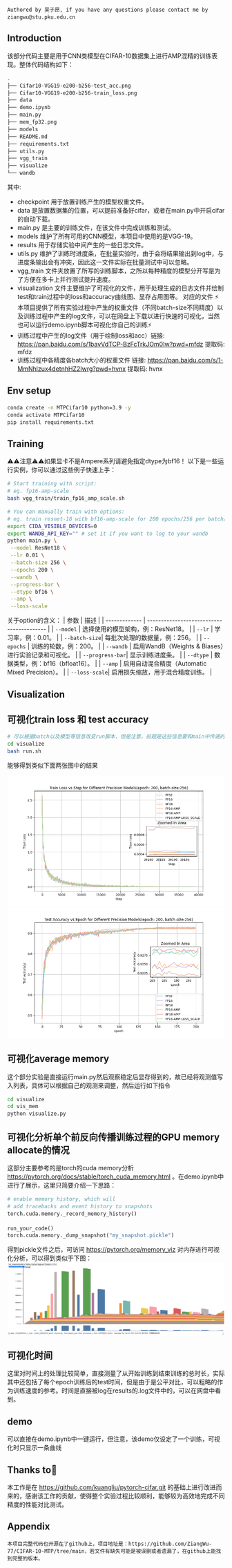 `Authored by 吴子昂, if you have any questions please contact me by ziangwu@stu.pku.edu.cn`
## Introduction
该部分代码主要是用于CNN类模型在CIFAR-10数据集上进行AMP混精的训练表现。整体代码结构如下：
```bash
.
├── Cifar10-VGG19-e200-b256-test_acc.png
├── Cifar10-VGG19-e200-b256-train_loss.png
├── data
├── demo.ipynb
├── main.py
├── mem_fp32.png
├── models
├── README.md
├── requirements.txt
├── utils.py
├── vgg_train
├── visualize
└── wandb
```
其中:
- checkpoint 用于放置训练产生的模型权重文件。
- data 是放置数据集的位置，可以提前准备好cifar，或者在main.py中开启cifar的自动下载。
- main.py 是主要的训练文件，在该文件中完成训练和测试。
- models 维护了所有可用的CNN模型，本项目中使用的是VGG-19。
- results 用于存储实验中间产生的一些日志文件。
- utils.py 维护了训练时进度条，在批量实验时，由于会将结果输出到log中，与进度条输出会有冲突，因此这一文件实际在批量测试中可以忽略。
- vgg_train 文件夹放置了所写的训练脚本，之所以每种精度的模型分开写是为了方便在多卡上并行测试提升速度。
- visualization 文件主要维护了可视化的文件，用于处理生成的日志文件并绘制test和train过程中的loss和accuracy曲线图、显存占用图等。
对应的文件
⚡ 本项目提供了所有实验过程中产生的权重文件（不同batch-size不同精度）以及训练过程中产生的log文件，可以在网盘上下载以进行快速的可视化，当然也可以运行demo.ipynb脚本可视化你自己的训练⚡
- 训练过程中产生的log文件（用于绘制loss和acc）链接: https://pan.baidu.com/s/1bavVdTCP-BzFcTrkJOm0Iw?pwd=mfdz 提取码: mfdz 
- 训练过程中各精度各batch大小的权重文件 链接: https://pan.baidu.com/s/1-MmNhlzux4detnhHZ2Iwrg?pwd=hvnx 提取码: hvnx
## Env setup
```bash
conda create -n MTPCifar10 python=3.9 -y
conda activate MTPCifar10
pip install requirements.txt
```
## Training
⚠️⚠️注意⚠️⚠️如果显卡不是Ampere系列请避免指定dtype为bf16！
以下是一些运行实例，你可以通过这些例子快速上手：
```bash
# Start training with script: 
# eg. fp16-amp-scale
bash vgg_train/train_fp16_amp_scale.sh
```
```bash
# You can manually train with options: 
# eg. train resnet-18 with bf16-amp-scale for 200 epochs/256 per batch/0.01 lr and turn on wandb and progress-bar
export CIDA_VISIBLE_DEVICES=0
export WANDB_API_KEY="" # set it if you want to log to your wandb
python main.py \
 --model ResNet18 \
 --lr 0.01 \
 --batch-size 256 \
 --epochs 200 \
 --wandb \
 --progress-bar \
 --dtype bf16 \
 --amp \
 --loss-scale
```
关于option的含义：
| 参数          | 描述                                      |
| ------------- | ----------------------------------------- |
| `--model`     | 选择使用的模型架构，例：ResNet18。        |
| `--lr`        | 学习率，例：0.01。                        |
| `--batch-size`| 每批次处理的数据量，例：256。             |
| `--epochs`    | 训练的轮数，例：200。                     |
| `--wandb`     | 启用WandB（Weights & Biases）进行实验记录和可视化。 |
| `--progress-bar`| 显示训练进度条。                         |
| `--dtype`     | 数据类型，例：bf16（bfloat16）。         |
| `--amp`       | 启用自动混合精度（Automatic Mixed Precision）。 |
| `--loss-scale`| 启用损失缩放，用于混合精度训练。          |
## Visualization
## 可视化train loss 和 test accuracy
```bash
# 可以根据batch以及模型等信息改变run脚本，但是注意，前题是这些信息要和main中传递的完全一致，py文件才能正确找到对应的log文件
cd visualize
bash run.sh
```
能够得到类似下面两张图中的结果

![alt text](Cifar10-VGG19-e200-b256-train_loss.png)
![alt text](Cifar10-VGG19-e200-b256-test_acc.png)
## 可视化average memory
这个部分实验是直接运行main.py然后观察稳定后显存得到的，故已经将观测值写入列表，具体可以根据自己的观测来调整，然后运行如下指令
```bash
cd visualize
cd vis_mem
python visualize.py
```
## 可视化分析单个前反向传播训练过程的GPU memory allocate的情况
这部分主要参考的是torch的cuda memory分析 https://pytorch.org/docs/stable/torch_cuda_memory.html 。在demo.ipynb中进行了展示，这里只简要介绍一下思路：
```python
# enable memory history, which will
# add tracebacks and event history to snapshots
torch.cuda.memory._record_memory_history()

run_your_code()
torch.cuda.memory._dump_snapshot("my_snapshot.pickle")
```
得到pickle文件之后，可访问 https://pytorch.org/memory_viz 对内存进行可视化分析，可以得到类似于下图：
![alt text](mem_fp32.png)
## 可视化时间
这里对时间上的处理比较简单，直接测量了从开始训练到结束训练的总时长，实际其中还包括了每个epoch训练后的test时间，但是由于是公平对比，可以粗略的作为训练速度的参考。时间是直接被log在results的.log文件中的，可以在网盘中看到。
## demo 
可以直接在demo.ipynb中一键运行，但注意，该demo仅设定了一个训练，可视化时只显示一条曲线
## Thanks to🤗
本工作是在 https://github.com/kuangliu/pytorch-cifar.git 的基础上进行改进而来的，感谢该工作的贡献，使得整个实验过程比较顺利，能够较为高效地完成不同精度的性能对比测试。
## Appendix
`本项目完整代码也开源在了github上，项目地址是：https://github.com/ZiangWu-77/CIFAR-10-MTP/tree/main，若文件有缺失可能是被误删或者遗漏了，在github上能找到完整的版本。`
